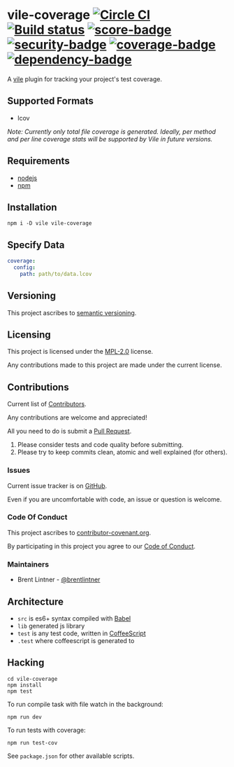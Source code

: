 # vile-coverage [![Circle CI](https://circleci.com/gh/forthright/vile-coverage.svg?style=shield&circle-token=99e11e5fda6649fe9d8ee644b3d1e1337322a5d6)](https://circleci.com/gh/forthright/vile-coverage) [![Build status](https://ci.appveyor.com/api/projects/status/vivh8lh9uvdvry00/branch/master?svg=true)](https://ci.appveyor.com/project/brentlintner/vile-coverage/branch/master) [![score-badge](https://vile.io/api/v0/projects/vile-coverage/badges/score?token=USryyHar5xQs7cBjNUdZ)](https://vile.io/~brentlintner/vile-coverage) [![security-badge](https://vile.io/api/v0/projects/vile-coverage/badges/security?token=USryyHar5xQs7cBjNUdZ)](https://vile.io/~brentlintner/vile-coverage) [![coverage-badge](https://vile.io/api/v0/projects/vile-coverage/badges/coverage?token=USryyHar5xQs7cBjNUdZ)](https://vile.io/~brentlintner/vile-coverage) [![dependency-badge](https://vile.io/api/v0/projects/vile-coverage/badges/dependency?token=USryyHar5xQs7cBjNUdZ)](https://vile.io/~brentlintner/vile-coverage)

A [vile](https://vile.io) plugin for tracking your project's test coverage.

## Supported Formats

* lcov

*Note: Currently only total file coverage is generated. Ideally, per method
and per line coverage stats will be supported by Vile in future versions.*

## Requirements

- [nodejs](http://nodejs.org)
- [npm](http://npmjs.org)

## Installation

    npm i -D vile vile-coverage

## Specify Data

```yaml
coverage:
  config:
    path: path/to/data.lcov
```

## Versioning

This project ascribes to [semantic versioning](http://semver.org).

## Licensing

This project is licensed under the [MPL-2.0](LICENSE) license.

Any contributions made to this project are made under the current license.

## Contributions

Current list of [Contributors](https://github.com/forthright/vile-coverage/graphs/contributors).

Any contributions are welcome and appreciated!

All you need to do is submit a [Pull Request](https://github.com/forthright/vile-coverage/pulls).

1. Please consider tests and code quality before submitting.
2. Please try to keep commits clean, atomic and well explained (for others).

### Issues

Current issue tracker is on [GitHub](https://github.com/forthright/vile-coverage/issues).

Even if you are uncomfortable with code, an issue or question is welcome.

### Code Of Conduct

This project ascribes to [contributor-covenant.org](http://contributor-covenant.org).

By participating in this project you agree to our [Code of Conduct](CODE_OF_CONDUCT.md).

### Maintainers

- Brent Lintner - [@brentlintner](http://github.com/brentlintner)

## Architecture

- `src` is es6+ syntax compiled with [Babel](https://babeljs.io)
- `lib` generated js library
- `test` is any test code, written in [CoffeeScript](http://coffeescript.org)
- `.test` where coffeescript is generated to

## Hacking

    cd vile-coverage
    npm install
    npm test

To run compile task with file watch in the background:

    npm run dev

To run tests with coverage:

    npm run test-cov

See `package.json` for other available scripts.
